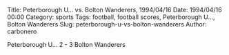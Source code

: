 Title: Peterborough U… vs. Bolton Wanderers, 1994/04/16
Date: 1994/04/16 00:00
Category: sports
Tags: football, football scores, Peterborough U…, Bolton Wanderers
Slug: peterborough-u-vs-bolton-wanderers
Author: carbonero


Peterborough U… 2 - 3 Bolton Wanderers
